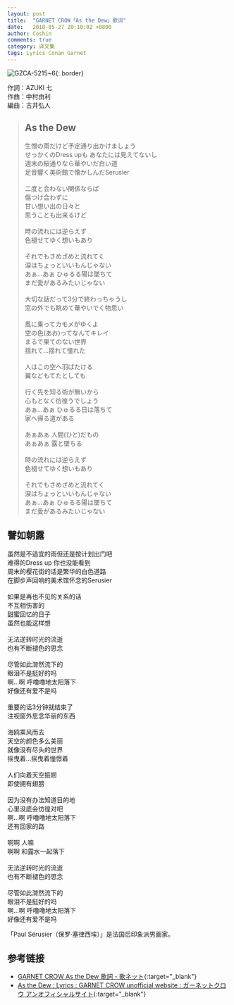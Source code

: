 ```yaml
---
layout: post
title:  "GARNET CROW「As the Dew」歌词"
date:   2018-05-27 20:10:02 +0800
author: Coshin
comments: true
category: 译文集
tags: Lyrics Conan Garnet
---
```

![GZCA-5215~6](https://ganekuro.github.io/images/discography/album/GZCA-5215~6.jpg){:.border}

作詞：AZUKI 七<br>
作曲：中村由利<br>
編曲：古井弘人

<blockquote class="original">
  <h2>As the Dew</h2>
  <p>
    生憎の雨だけど予定通り出かけましょう<br>
    せっかくのDress upも あなたには見えてないし<br>
    週末の桜通りなら華やいだ白い道<br>
    足音響く美術館で懐かしんだSerusier<br>
    <br>
    二度と会わない関係ならば<br>
    傷つけ合わずに<br>
    甘い想い出の日々と<br>
    思うことも出来るけど<br>
    <br>
    時の流れには逆らえず<br>
    色褪せてゆく想いもあり<br>
    <br>
    それでもさめざめと流れてく<br>
    涙はちょっといいもんじゃない<br>
    あぁ…あぁ ひゅるる陽は墜ちて<br>
    まだ愛があるみたいじゃない<br>
    <br>
    大切な話だって3分で終わっちゃうし<br>
    窓の外でも眺めて華やいでく物思い<br>
    <br>
    風に乗ってカモメがゆくよ<br>
    空の色(あお)ってなんてキレイ<br>
    まるで果てのない世界<br>
    揺れて…揺れて憧れた<br>
    <br>
    人はこの空へ羽ばたける<br>
    翼などもてたとしても<br>
    <br>
    行く先を知る術が無いから<br>
    心もとなく彷徨うでしょう<br>
    あぁ…あぁ ひゅるる日は落ちて<br>
    家へ帰る道がある<br>
    <br>
    あぁあぁ 人間(ひと)だもの<br>
    あぁあぁ 露と墜ちる<br>
    <br>
    時の流れには逆らえず<br>
    色褪せてゆく想いもあり<br>
    <br>
    それでもさめざめと流れてく<br>
    涙はちょっといいもんじゃない<br>
    あぁ…あぁ ひゅるる陽は墜ちて<br>
    まだ愛があるみたいじゃない
  </p>
</blockquote>

<div class="translation">
  <h2>譬如朝露</h2>
  <p>
    虽然是不适宜的雨但还是按计划出门吧<br>
    难得的Dress up 你也没能看到<br>
    周末的樱花街的话是繁华的白色道路<br>
    在脚步声回响的美术馆怀念的Serusier<br>
    <br>
    如果是再也不见的关系的话<br>
    不互相伤害的<br>
    甜蜜回忆的日子<br>
    虽然也能这样想<br>
    <br>
    无法逆转时光的流逝<br>
    也有不断褪色的思念<br>
    <br>
    尽管如此潸然流下的<br>
    眼泪不是挺好的吗<br>
    啊…啊 呼噜噜地太阳落下<br>
    好像还有爱不是吗<br>
    <br>
    重要的话3分钟就结束了<br>
    注视窗外思念华丽的东西<br>
    <br>
    海鸥乘风而去<br>
    天空的颜色多么美丽<br>
    就像没有尽头的世界<br>
    摇曳着…摇曳着憧憬着<br>
    <br>
    人们向着天空振翅<br>
    即使拥有翅膀<br>
    <br>
    因为没有办法知道目的地<br>
    心里没底会彷徨对吧<br>
    啊…啊 呼噜噜地太阳落下<br>
    还有回家的路<br>
    <br>
    啊啊 人嘛<br>
    啊啊 和露水一起落下<br>
    <br>
    无法逆转时光的流逝<br>
    也有不断褪色的思念<br>
    <br>
    尽管如此潸然流下的<br>
    眼泪不是挺好的吗<br>
    啊…啊 呼噜噜地太阳落下<br>
    好像还有爱不是吗
  </p>
</div>

「Paul Sérusier（保罗·塞律西埃）」是法国后印象派男画家。

## 参考链接

* [GARNET CROW As the Dew 歌詞 - 歌ネット](https://www.uta-net.com/song/90284/){:target="_blank"}
* [As the Dew : Lyrics : GARNET CROW unofficial website : ガーネットクロウ アンオフィシャルサイト](https://ganekuro.github.io/lyrics/original/As-the-Dew.html){:target="_blank"}

